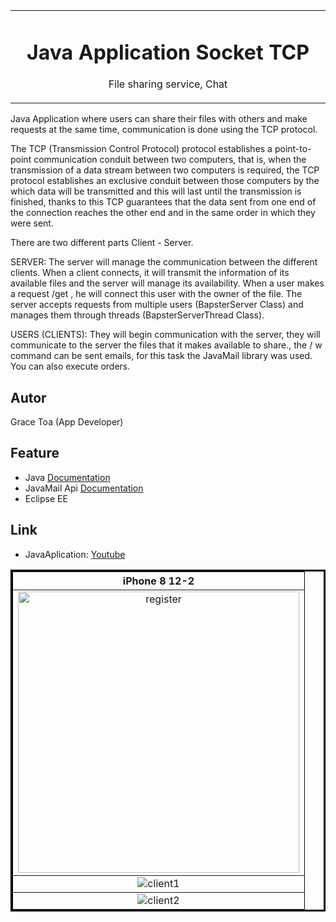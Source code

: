 
<table align="center"><tr><td align="center" width="9999">

# Java Application Socket TCP

File sharing service, Chat
</td></tr></table>


Java Application where users can share their files with others and make requests at the same time, communication is done using the TCP protocol.

The TCP (Transmission Control Protocol) protocol establishes a point-to-point communication conduit between two computers, that is, when the transmission of a data stream between two computers is required, the TCP protocol establishes an exclusive conduit between those computers by the which data will be transmitted and this will last until the transmission is finished, thanks to this TCP guarantees that the data sent from one end of the connection reaches the other end and in the same order in which they were sent.

There are two different parts Client - Server.

SERVER: The server will manage the communication between the different clients.
When a client connects, it will transmit the information of its available files and the server will manage its availability.
When a user makes a request /get <filename>, he will connect this user with the owner of the file. The server accepts requests from multiple users (BapsterServer Class) and manages them through threads (BapsterServerThread Class).
   
USERS (CLIENTS): They will begin communication with the server, they will communicate to the server the files that it makes available to share.,  the / w command can be sent emails, for this task the JavaMail library was used.  You can also execute orders.
   

## Autor
Grace Toa (App Developer)

## Feature
- Java [Documentation](https://docs.oracle.com/en/java/)
- JavaMail Api [Documentation](https://javaee.github.io/javamail/docs/api/)
- Eclipse EE

## Link
- JavaAplication: [Youtube]()

<table border="3" bordercolor="black" align="center"width="9999">
    <tr>
        <th> iPhone 8 12-2 </th> 
    </tr>
      
<tr align="center">
     <td ><img src="https://user-images.githubusercontent.com/10947013/65537143-f7b1d200-df04-11e9-8f39-431a63c35e7c.PNG"             width="450" alt="register"></td>          
            </tr>
     <tr  align="center">
        <td><img src="https://user-images.githubusercontent.com/10947013/65537220-2039cc00-df05-11e9-8bce-80e6eb0a1c0b.PNG" 
            alt="client1"  </td>
</tr>
     <tr  align="center">
        <td><img src="https://user-images.githubusercontent.com/10947013/65537310-47909900-df05-11e9-9f17-01ecf07e4a29.PNG" 
           alt="client2"  </td>
</tr>
</table>
